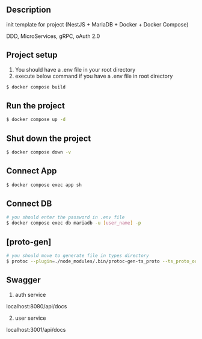 ## Description

init template for project (NestJS + MariaDB + Docker + Docker Compose)

DDD, MicroServices, gRPC, oAuth 2.0

## Project setup

1. You should have a .env file in your root directory
2. execute below command if you have a .env file in root directory

```bash
$ docker compose build
```

## Run the project

```bash
$ docker compose up -d
```

## Shut down the project

```bash
$ docker compose down -v
```

## Connect App

```bash
$ docker compose exec app sh
```

## Connect DB

```bash
# you should enter the password in .env file
$ docker compose exec db mariadb -u [user_name] -p
```

## [proto-gen]

```bash
# you should move to generate file in types directory
$ protoc --plugin=./node_modules/.bin/protoc-gen-ts_proto --ts_proto_out=./ --ts_proto_opt=nestJs=true ./proto/[proto_file_name]
```

## Swagger

1. auth service

localhost:8080/api/docs

2. user service

localhost:3001/api/docs
